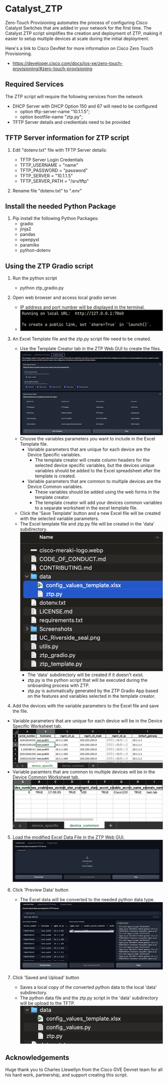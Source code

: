 # Catalyst_ZTP
Zero-Touch Provisioning automates the process of configuring Cisco Catalyst Switches that are added in your network for the first time. The Catalyst ZTP script simplifies the creation and deployment of ZTP, making it easier to setup multiple devices at scale during the initial deployment.

Here's a link to Cisco DevNet for more information on Cisco Zero Touch Provisioning.
* https://developer.cisco.com/docs/ios-xe/zero-touch-provisioning/#zero-touch-provisioning


## Required Services
The ZTP script will require the following services from the network
* DHCP Server with DHCP Option 150 and 67 will need to be configured
   * option tftp-server-name "10.1.1.5";
   * option bootfile-name "ztp.py";
* TFTP Server details and credientials need to be provided


## TFTP Server information for ZTP script
1. Edit "dotenv.txt" file with TFTP Server details:
    * TFTP Server Login Credentials
    * TFTP_USERNAME = "name"
    * TFTP_PASSWORD = "password"
    * TFTP_SERVER = "10.1.1.5"
    * TFTP_SERVER_PATH = "/srv/tftp"

2.  Rename file "dotenv.txt" to ".env"


## Install the needed Python Package
1.  Pip install the following Python Packages:
    * gradio
    * jinja2
    * pandas
    * openpyxl
    * paramiko
    * python-dotenv


## Using the ZTP Gradio script
1. Run the python script
    * python ztp_gradio.py

2.  Open web browser and access local gradio server. 
    * IP address and port number will be displayed in the terminal.
    * ![gradio_url](https://github.com/jtsu/Catalyst_ZTP/blob/main/Screenshots/gradio_url.png?raw=true)

3.  An Excel Template file and the ztp.py script file need to be created.
    * Use the Template Creator tab in the ZTP Web GUI to create the files.
    ![template_creator](https://github.com/jtsu/Catalyst_ZTP/blob/main/Screenshots/template_creator.png?raw=true)
    * Choose the variables parameters you want to include in the Excel Template file.
       * Variable parameters that are unique for each device are the Device Specific variables.
          * The template creator will create column headers for the selected device specific variables, but the devices unique variables should be added to the Excel spreadsheet after the template is created. 
       * Variable parameters that are common to multiple devices are the Device Common variables.
          * These variables should be added using the web forms in the template creator.
          * The template creator will add your devices common variables to a separate worksheet in the excel template file.
    * Click the 'Save Template' button and a new Excel file will be created with the selected variable parameters. 
    * The Excel template file and ztp.py file will be created in the 'data' subdirectory.
      ![gradio_url](https://github.com/jtsu/Catalyst_ZTP/blob/main/Screenshots/data_subdir.png?raw=true)
       * The 'data' subdirectory will be created if it doesn't exist.
       * ztp.py is the python script that will be executed during the onboarding process with ZTP.
       * ztp.py is automatically generated by the ZTP Gradio App based on the features and variables selected in the template creator.


4.  Add the devices with the variable parameters to the Excel file and save the file.
   * Variable parameters that are unique for each device will be in the Device Specific Worksheet tab.    
   ![gradio_url](https://github.com/jtsu/Catalyst_ZTP/blob/main/Screenshots/excel_specific.png?raw=true)
   * Variable paramters that are common to multiple devices will be in the Device Common Worksheet tab.
    ![gradio_url](https://github.com/jtsu/Catalyst_ZTP/blob/main/Screenshots/excel_common.png?raw=true)
  
5.  Load the modified Excel Data File in the ZTP Web GUI.
    ![load_data](https://github.com/jtsu/Catalyst_ZTP/blob/main/Screenshots/load_data.png?raw=true)
   
6.  Click 'Preview Data' button
    * The Excel data will be converted to the needed python data type.
   ![gradio_url](https://github.com/jtsu/Catalyst_ZTP/blob/main/Screenshots/data_loaded.png?raw=true)

7.  Click 'Saved and Upload' button
    * Saves a local copy of the converted python data to the local 'data' subdirectory.
    * The python data file and the ztp.py script in the 'data' subdirectory will be upload to the TFTP.
    ![gradio_url](https://github.com/jtsu/Catalyst_ZTP/blob/main/Screenshots/data_subdir2.png?raw=true)


## Acknowledgements
Huge thank you to Charles Llewellyn from the Cisco GVE Devnet team for all his hard work, partnership, and support creating this script.


